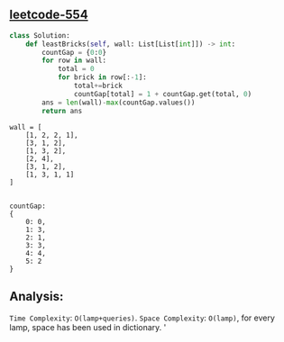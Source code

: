 <h2><a href="https://leetcode.com/problems/brick-wall/">leetcode-554</a></h2>

```py
class Solution:
    def leastBricks(self, wall: List[List[int]]) -> int:
        countGap = {0:0}
        for row in wall:
            total = 0
            for brick in row[:-1]:
                total+=brick
                countGap[total] = 1 + countGap.get(total, 0)
        ans = len(wall)-max(countGap.values())
        return ans


```

```plaintext
wall = [
    [1, 2, 2, 1],
    [3, 1, 2],
    [1, 3, 2],
    [2, 4],
    [3, 1, 2],
    [1, 3, 1, 1]
]


```

```plaintext
countGap:
{
    0: 0,
    1: 3,
    2: 1,
    3: 3,
    4: 4,
    5: 2
}

```

## Analysis:

`Time Complexity`: `O(lamp+queries)`.
`Space Complexity`: `O(lamp)`, for every lamp, space has been used in dictionary.
'
